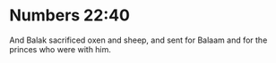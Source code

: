 # Numbers 22:40

And Balak sacrificed oxen and sheep, and sent for Balaam and for the princes who were with him.
